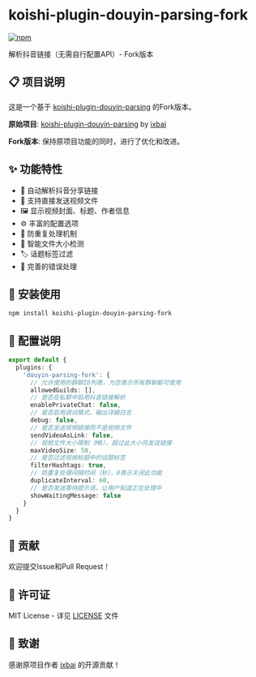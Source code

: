 # koishi-plugin-douyin-parsing-fork

[![npm](https://img.shields.io/npm/v/koishi-plugin-douyin-parsing-fork?style=flat-square)](https://www.npmjs.com/package/koishi-plugin-douyin-parsing-fork)

解析抖音链接（无需自行配置API）- Fork版本

## 📋 项目说明

这是一个基于 [koishi-plugin-douyin-parsing](https://www.npmjs.com/package/koishi-plugin-douyin-parsing) 的Fork版本。

**原始项目**: [koishi-plugin-douyin-parsing](https://www.npmjs.com/package/koishi-plugin-douyin-parsing) by [ixbai](https://github.com/ixbai)

**Fork版本**: 保持原项目功能的同时，进行了优化和改进。

## ✨ 功能特性

- 🔗 自动解析抖音分享链接
- 🎥 支持直接发送视频文件
- 🖼️ 显示视频封面、标题、作者信息
- ⚙️ 丰富的配置选项
- 🚫 防重复处理机制
- 📏 智能文件大小检测
- 🏷️ 话题标签过滤
- 🐛 完善的错误处理

## 🚀 安装使用

```bash
npm install koishi-plugin-douyin-parsing-fork
```

## 📖 配置说明

```typescript
export default {
  plugins: {
    'douyin-parsing-fork': {
      // 允许使用的群聊ID列表，为空表示所有群聊都可使用
      allowedGuilds: [],
      // 是否在私聊中启用抖音链接解析
      enablePrivateChat: false,
      // 是否启用调试模式，输出详细日志
      debug: false,
      // 是否发送视频链接而不是视频文件
      sendVideoAsLink: false,
      // 视频文件大小限制（MB），超过此大小将发送链接
      maxVideoSize: 50,
      // 是否过滤视频标题中的话题标签
      filterHashtags: true,
      // 防重复处理间隔时间（秒），0表示关闭此功能
      duplicateInterval: 60,
      // 是否发送等待提示语，让用户知道正在处理中
      showWaitingMessage: false
    }
  }
}
```

## 🤝 贡献

欢迎提交Issue和Pull Request！

## 📄 许可证

MIT License - 详见 [LICENSE](LICENSE) 文件

## 🙏 致谢

感谢原项目作者 [ixbai](https://github.com/ixbai) 的开源贡献！